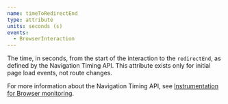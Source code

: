 ```yaml
---
name: timeToRedirectEnd
type: attribute
units: seconds (s)
events:
  - BrowserInteraction
---
```


The time, in seconds, from the start of the interaction to the `redirectEnd`, as defined by the Navigation Timing API. This attribute exists only for initial page load events, not route changes.

For more information about the Navigation Timing API, see [Instrumentation for Browser monitoring](/docs/browser/new-relic-browser/page-load-timing-resources/instrumentation-browser-monitoring#navigation-api).